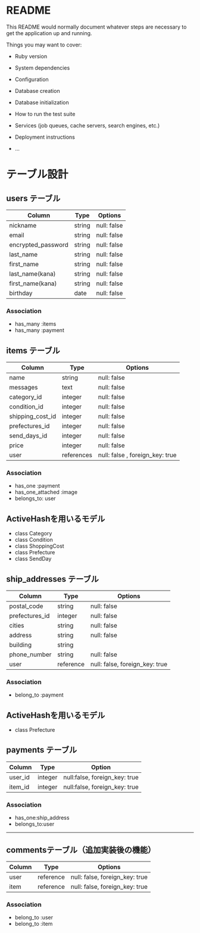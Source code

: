 # README

This README would normally document whatever steps are necessary to get the
application up and running.

Things you may want to cover:

* Ruby version

* System dependencies

* Configuration

* Database creation

* Database initialization

* How to run the test suite

* Services (job queues, cache servers, search engines, etc.)

* Deployment instructions

* ...
# テーブル設計

## users テーブル

| Column             | Type     | Options           |
| -------------------| -------- | ------------------|
| nickname           | string   | null: false       |
| email              | string   | null: false       |
| encrypted_password | string   | null: false       |
| last_name          | string   | null: false       |
| first_name         | string   | null: false       |
| last_name(kana)    | string   | null: false       |
| first_name(kana)   | string   | null: false       |
| birthday           | date     | null: false       |

### Association

- has_many :items
- has_many :payment

## items テーブル

| Column           | Type       | Options                         |
| ---------------- | ---------- | ------------------------------- |
| name             | string     | null: false                     |
| messages         | text       | null: false                     |
| category_id      | integer    | null: false                     |
| condition_id     | integer    | null: false                     |  
| shipping_cost_id | integer    | null: false                     |
| prefectures_id   | integer    | null: false                     |  
| send_days_id     | integer    | null: false                     |
| price            | integer    | null: false                     | 
| user             | references | null: false , foreign_key: true |

### Association

- has_one  :payment
- has_one_attached :image
- belongs_to: user

## ActiveHashを用いるモデル
- class Category
- class Condition
- class ShoppingCost
- class Prefecture
- class SendDay



## ship_addresses テーブル

| Column         | Type      | Options                        |
| -------------- | --------- | ------------------------------ |
| postal_code    | string    | null: false                    |
| prefectures_id | integer   | null: false                    |
| cities         | string    | null: false                    |
| address        | string    | null: false                    |
| building       | string    |                                |
| phone_number   | string    | null: false                    |
| user           | reference | null: false, foreign_key: true |

### Association

- belong_to :payment

## ActiveHashを用いるモデル
- class Prefecture


## payments テーブル

| Column   | Type     | Option                        |
| -------- | -------- |------------------------------ |
| user_id  | integer  | null:false, foreign_key: true |
| item_id  | integer  | null:false, foreign_key: true |

### Association
- has_one:ship_address
- belongs_to:user



----------------------------------------------------------------
## commentsテーブル（追加実装後の機能）

| Column | Type       | Options                        | 
| ------ | ---------- | ------------------------------ |
| user   | reference  | null: false, foreign_key: true |
| item   | reference  | null: false, foreign_key: true |

### Association

- belong_to :user
- belong_to :item

